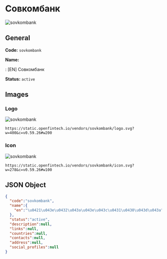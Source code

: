 
# Совкомбанк 
![sovkombank](https://static.openfintech.io/vendors/sovkombank/logo.svg?w=400&c=v0.59.26#w200)  

## General 
 
**Code:** `sovkombank` 
 
**Name:** 
 
:	[EN] Совкомбанк 
 
**Status:** `active` 
 

## Images 

### Logo 
 
![sovkombank](https://static.openfintech.io/vendors/sovkombank/logo.svg?w=400&c=v0.59.26#w200)  

```
https://static.openfintech.io/vendors/sovkombank/logo.svg?w=400&c=v0.59.26#w200
```  

### Icon 
 
![sovkombank](https://static.openfintech.io/vendors/sovkombank/icon.svg?w=278&c=v0.59.26#w100)  

```
https://static.openfintech.io/vendors/sovkombank/icon.svg?w=278&c=v0.59.26#w100
```  

## JSON Object 

```json
{
  "code":"sovkombank",
  "name":{
    "en":"\u0421\u043e\u0432\u043a\u043e\u043c\u0431\u0430\u043d\u043a"
  },
  "status":"active",
  "description":null,
  "links":null,
  "countries":null,
  "contacts":null,
  "address":null,
  "social_profiles":null
}
```  
